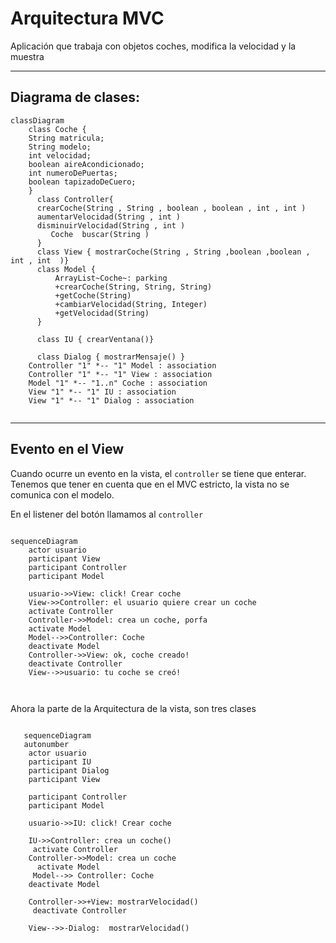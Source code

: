 # Arquitectura MVC

Aplicación que trabaja con objetos coches, modifica la velocidad y la muestra

---

## Diagrama de clases:


```mermaid
classDiagram
    class Coche {
    String matricula;
    String modelo;
    int velocidad;
    boolean aireAcondicionado;
    int numeroDePuertas;
    boolean tapizadoDeCuero;
    }
      class Controller{
      crearCoche(String , String , boolean , boolean , int , int ) 
      aumentarVelocidad(String , int ) 
      disminuirVelocidad(String , int )
         Coche  buscar(String )
      }
      class View { mostrarCoche(String , String ,boolean ,boolean , int , int  )}
      class Model {
          ArrayList~Coche~: parking
          +crearCoche(String, String, String)
          +getCoche(String)
          +cambiarVelocidad(String, Integer)
          +getVelocidad(String)
      }
      
      class IU { crearVentana()}
      
      class Dialog { mostrarMensaje() }
    Controller "1" *-- "1" Model : association
    Controller "1" *-- "1" View : association
    Model "1" *-- "1..n" Coche : association
    View "1" *-- "1" IU : association
    View "1" *-- "1" Dialog : association
      
```

---

## Evento en el View

Cuando ocurre un evento en la vista, el `controller` se tiene que enterar.
Tenemos que tener en cuenta que en el MVC estricto, la vista no se comunica con el modelo.

En el listener del botón llamamos al `controller`




```mermaid

sequenceDiagram
    actor usuario
    participant View
    participant Controller
    participant Model
    
    usuario->>View: click! Crear coche
    View->>Controller: el usuario quiere crear un coche
    activate Controller
    Controller->>Model: crea un coche, porfa
    activate Model
    Model-->>Controller: Coche
    deactivate Model
    Controller->>View: ok, coche creado!
    deactivate Controller
    View-->>usuario: tu coche se creó!
    
     
```
Ahora la parte de la Arquitectura de la vista, son tres clases

```mermaid

   sequenceDiagram
   autonumber
    actor usuario
    participant IU
    participant Dialog
    participant View
  
    participant Controller
    participant Model
    
    usuario->>IU: click! Crear coche
    
    IU->>Controller: crea un coche()
     activate Controller
    Controller->>Model: crea un coche
      activate Model
     Model-->> Controller: Coche
    deactivate Model
     
    Controller->>+View: mostrarVelocidad()
     deactivate Controller
     
    View-->>-Dialog:  mostrarVelocidad()
    
          
```

